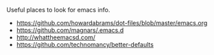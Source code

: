 Useful places to look for emacs info.

* https://github.com/howardabrams/dot-files/blob/master/emacs.org
* https://github.com/magnars/.emacs.d
* http://whattheemacsd.com/
* https://github.com/technomancy/better-defaults
